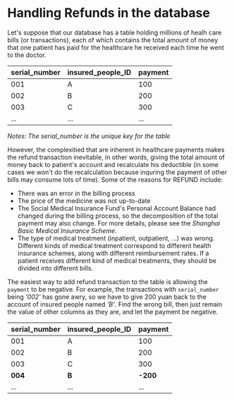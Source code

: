 # Handling Refunds in the database
Let's suppose that our database has a table holding millions of healh care bills (or transactions), each of which contains the total amount of money that one patient has paid for the healthcare he received each time he went to the doctor. 

|serial_number|insured_people_ID|payment|
|-------------|-----------------|-------|
|001|A|100|
|002|B|200|
|003|C|300|
|...|...|...|

*Notes: The serial_number is the unique key for the table*

However, the complexitied that are inherent in healthcare payments makes the refund transaction inevitable, in other words, giving the total amount of money back to patient's account and recalculate his deductible (in some cases we won't do the recalculation because inquring the payment of other bills may consume lots of time). Some of the reasons for REFUND include:
+ There was an error in the billing process
+ The price of the medicine was not up-to-date
+ The Social Medical Insurance Fund's Personal Account Balance had changed during the billing process, so the decomposition of the total payment may also change. For more details, please see the *Shanghai Basic Medical Insurance Scheme*.
+ The type of medical treatment (inpatient, outpatient, ...) was wrong. Different kinds of medical treatment correspond to different health insurance schemes, along with different reimbursement rates. If a patient receives different kind of medical treatments, they should be divided into different bills.

The easiest way to add refund transaction to the table is allowing the `payment` to be negative. For example, the transactions with `serial_number` being *'002'* has gone awry, so we have to give 200 yuan back to the account of insured people named *'B'*. Find the wrong bill, then just remain the value of other columns as they are, and let the payment be negative.

|serial_number|insured_people_ID|payment|
|-------------|-----------------|-------|
|001|A|100|
|002|B|200|
|003|C|300|
|**004**|**B**|**-200**|
|...|...|...|

